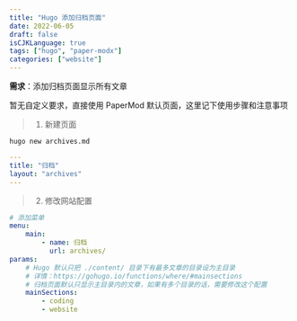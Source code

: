 ```yaml
---
title: "Hugo 添加归档页面"
date: 2022-06-05
draft: false
isCJKLanguage: true
tags: ["hugo", "paper-modx"]
categories: ["website"]
---
```


**需求**：添加归档页面显示所有文章

暂无自定义要求，直接使用 PaperMod 默认页面，这里记下使用步骤和注意事项

> 1. 新建页面
```shell
hugo new archives.md
```
```yml { title="./content/archives.md" }
---
title: "归档"
layout: "archives"
---
```
> 2. 修改网站配置
```yml { title="./config.yml" }
# 添加菜单
menu:
    main:
        - name: 归档
          url: archives/
params:
    # Hugo 默认只把 ./content/ 目录下有最多文章的目录设为主目录
    # 详情：https://gohugo.io/functions/where/#mainsections
    # 归档页面默认只显示主目录内的文章，如果有多个目录的话，需要修改这个配置
    mainSections:
        - coding
        - website          
```

